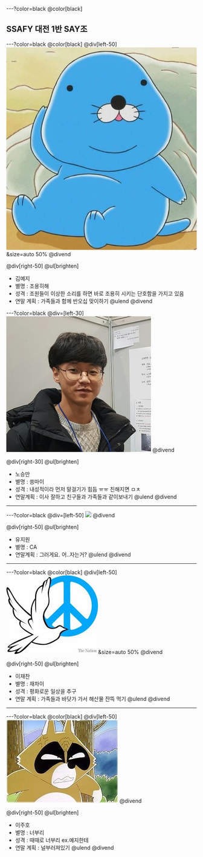 ---?color=black
@color[black]
## SSAFY 대전 1반 SAY조
---?color=black
@color[black]
@div[left-50] 
![bonobono](./img/bonobono.jpg)&size=auto 50%
@divend

@div[right-50]
@ul[brighten]
* 김예지
* 별명 : 조용히해
* 성격 : 조원들이 이상한 소리를 하면 바로 조용히 시키는 단호함을 가지고 있음
* 연말 계획 : 가족들과 함께 반오십 맞이하기
@ulend 
@divend

---?color=black
@div=[left-30]
![nsm](./img/nsm.jpg)
@divend

@div[right-30]
@ul[brighten]
* 노승만
* 별명 : 씅마이
* 성격 : 내성적이라 먼저 말걸기가 힘듬 ㅠㅠ 친해지면 ㅁㅊ
* 연말계획 : 이사 잘하고 친구들과 가족들과 같이보내기
@ulend
@divend

---
---?color=black
@div=[left-50]
<img src="https://scontent-icn1-1.cdninstagram.com/vp/58c187564471577c3714a6ec7da2f7b7/5CB57364/t51.2885-15/e35/34187406_959085930941025_8015615026922520576_n.jpg?_nc_ht=scontent-icn1-1.cdninstagram.com" width="200">
@divend

@div[right-50]
@ul[brighten]
* 유지원
* 별명 : CA
* 연말계획 : 그러게요. 어..자는거?
@ulend
@divend
---
---?color=black
@color[black]
@div[left-50] 
![peace](./img/peace.jpg)&size=auto 50%
@divend

@div[right-50]
@ul[brighten]
* 이재찬
* 별명 : 재차이
* 성격 : 평화로운 일상을 추구
* 연말 계획 : 가족들과 바닷가 가서 해산물 잔뜩 먹기
@ulend 
@divend
---
---?color=black
@color[black]
@div[left-50] 
![bonobono](./img/i1351720937.jpg)
@divend

@div[right-50]
@ul[brighten]
 * 이주호
 * 별명 : 너부리
 * 성격 : 때때로 너부리 ex.예지한테
 * 연말 계획 : 널부러져있기
@ulend 
@divend


